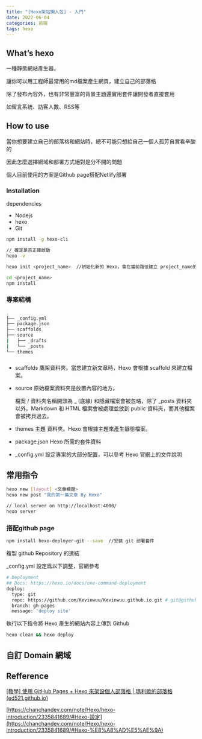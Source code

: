 ```yaml
---
title: "[Hexo架站懶人包] - 入門"
date: 2022-06-04
categories: 前端
tags: hexo
---
```



## What’s hexo

一種靜態網站產生器。

讓你可以用工程師最常用的md檔案產生網頁，建立自己的部落格

除了發布內容外，也有非常豐富的背景主題還實用套件讓開發者直接套用

如留言系統、訪客人數、RSS等

<!--more-->

## How to use

當你想要建立自己的部落格和網站時，總不可能只想給自己一個人孤芳自賞看辛酸的

因此怎麼選擇網域和部署方式絕對是分不開的問題

個人目前使用的方案是Github page搭配Netlify部署

### Installation

dependencies

- Nodejs
- hexo
- Git

```bash
npm install -g hexo-cli

// 確定是否正確啟動
hexo -v
```

```bash
hexo init <project_name>  //初始化新的 Hexo，會在當前路徑建立 project_name的資料夾

cd <project_name>
npm install

```

### 專案結構

```bash
.
├── _config.yml
├── package.json
├── scaffolds
├── source
|   ├── _drafts
|   └── _posts
└── themes

```

### 

- scaffolds
鷹架資料夾。當您建立新文章時，Hexo 會根據 scaffold 來建立檔案。
- source
原始檔案資料夾是放置內容的地方。
    
    檔案 / 資料夾名稱開頭為 _ (底線) 和隱藏檔案會被忽略，除了 _posts 資料夾以外。Markdown 和 HTML 檔案會被處理並放到 public 資料夾，而其他檔案會被拷貝過去。
    
- themes
主題 資料夾。Hexo 會根據主題來產生靜態檔案。
- package.json
Hexo 所需的套件資料
- _config.yml
設定專案的大部分配置，可以參考 Hexo 官網上的文件說明


## 常用指令

```bash
hexo new [layout] <文章標題>
hexo new post "我的第一篇文章 By Hexo"

// local server on http://localhost:4000/
hexo server
```


### 搭配github page

```bash
npm install hexo-deployer-git --save  //安裝 git 部署套件
```

複製 github Repository 的連結

_config.yml 設定爲以下調整，官網參考

```bash
# Deployment
## Docs: https://hexo.io/docs/one-command-deployment
deploy:
  type: git
  repo: https://github.com/Kevinwuu/Kevinwuu.github.io.git # git@github.com:<github_username>/<github_username>.github.io.git
  branch: gh-pages
  message: 'deploy site'
```

執行以下指令將 Hexo 產生的網站內容上傳到 Github

```bash
hexo clean && hexo deploy
```

## 自訂 Domain 網域

## Refference

[[教學] 使用 GitHub Pages + Hexo 來架設個人部落格 | 瑪利歐的部落格 (ed521.github.io)](https://ed521.github.io/2019/07/hexo-install/)

[https://chanchandev.com/note/Hexo/hexo-introduction/2335841689/#Hexo-設定](https://chanchandev.com/note/Hexo/hexo-introduction/2335841689/#Hexo-%E8%A8%AD%E5%AE%9A)
